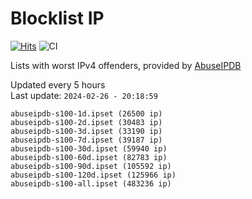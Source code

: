 # Blocklist IP

[![Hits](https://hits.seeyoufarm.com/api/count/incr/badge.svg?url=https%3A%2F%2Fgithub.com%2Fborestad%2Fblocklist-ip%2F&count_bg=%2379C83D&title_bg=%23555555&icon=&icon_color=%23E7E7E7&title=hits&edge_flat=false)](https://hits.seeyoufarm.com)  ![CI](https://img.shields.io/github/workflow/status/borestad/blocklist-ip/CI?style=flat-square)

Lists with worst IPv4 offenders, provided by [AbuseIPDB](https://www.abuseipdb.com/)

<!-- FOOTER-PLACEHOLDER -->
Updated every 5 hours<br>
Last update: `2024-02-26 - 20:18:59`
```
abuseipdb-s100-1d.ipset (26500 ip)
abuseipdb-s100-2d.ipset (30483 ip)
abuseipdb-s100-3d.ipset (33190 ip)
abuseipdb-s100-7d.ipset (39187 ip)
abuseipdb-s100-30d.ipset (59940 ip)
abuseipdb-s100-60d.ipset (82783 ip)
abuseipdb-s100-90d.ipset (105592 ip)
abuseipdb-s100-120d.ipset (125966 ip)
abuseipdb-s100-all.ipset (483236 ip)
```
